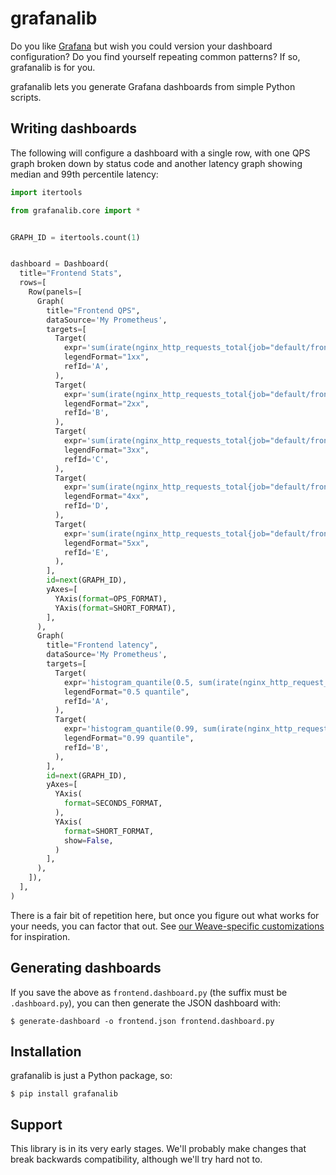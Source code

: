 # grafanalib

Do you like [Grafana](http://grafana.org/) but wish you could version your
dashboard configuration? Do you find yourself repeating common patterns?
If so, grafanalib is for you.

grafanalib lets you generate Grafana dashboards from simple Python scripts.

## Writing dashboards

The following will configure a dashboard with a single row, with one QPS graph
broken down by status code and another latency graph showing median and 99th
percentile latency:

```python
import itertools

from grafanalib.core import *


GRAPH_ID = itertools.count(1)


dashboard = Dashboard(
  title="Frontend Stats",
  rows=[
    Row(panels=[
      Graph(
        title="Frontend QPS",
        dataSource='My Prometheus',
        targets=[
          Target(
            expr='sum(irate(nginx_http_requests_total{job="default/frontend",status=~"1.."}[1m]))',
            legendFormat="1xx",
            refId='A',
          ),
          Target(
            expr='sum(irate(nginx_http_requests_total{job="default/frontend",status=~"2.."}[1m]))',
            legendFormat="2xx",
            refId='B',
          ),
          Target(
            expr='sum(irate(nginx_http_requests_total{job="default/frontend",status=~"3.."}[1m]))',
            legendFormat="3xx",
            refId='C',
          ),
          Target(
            expr='sum(irate(nginx_http_requests_total{job="default/frontend",status=~"4.."}[1m]))',
            legendFormat="4xx",
            refId='D',
          ),
          Target(
            expr='sum(irate(nginx_http_requests_total{job="default/frontend",status=~"5.."}[1m]))',
            legendFormat="5xx",
            refId='E',
          ),
        ],
        id=next(GRAPH_ID),
        yAxes=[
          YAxis(format=OPS_FORMAT),
          YAxis(format=SHORT_FORMAT),
        ],
      ),
      Graph(
        title="Frontend latency",
        dataSource='My Prometheus',
        targets=[
          Target(
            expr='histogram_quantile(0.5, sum(irate(nginx_http_request_duration_seconds_bucket{job="default/frontend"}[1m])) by (le))',
            legendFormat="0.5 quantile",
            refId='A',
          ),
          Target(
            expr='histogram_quantile(0.99, sum(irate(nginx_http_request_duration_seconds_bucket{job="default/frontend"}[1m])) by (le))',
            legendFormat="0.99 quantile",
            refId='B',
          ),
        ],
        id=next(GRAPH_ID),
        yAxes=[
          YAxis(
            format=SECONDS_FORMAT,
          ),
          YAxis(
            format=SHORT_FORMAT,
            show=False,
          )
        ],
      ),
    ]),
  ],
)
```

There is a fair bit of repetition here, but once you figure out what works for
your needs, you can factor that out.
See [our Weave-specific customizations](grafanalib/weave.py) for inspiration.

## Generating dashboards

If you save the above as `frontend.dashboard.py` (the suffix must be
`.dashboard.py`), you can then generate the JSON dashboard with:

```console
$ generate-dashboard -o frontend.json frontend.dashboard.py
```

## Installation

grafanalib is just a Python package, so:

```console
$ pip install grafanalib
```

## Support

This library is in its very early stages. We'll probably make changes that
break backwards compatibility, although we'll try hard not to.
